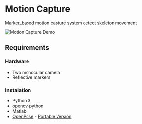 # Motion Capture
Marker_based motion capture system detect skeleton movement

![Motion Capture Demo](https://file.io/hGIuA1ohQMp2)

## Requirements

### Hardware
* Two monocular camera
* Reflective markers

### Instalation
* Python 3
* opencv-python
* Matlab
* [OpenPose](https://github.com/CMU-Perceptual-Computing-Lab/openpose) - [Portable Version](https://github.com/CMU-Perceptual-Computing-Lab/openpose/blob/master/doc/01_demo.md)




